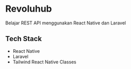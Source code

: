 # Revoluhub
Belajar REST API menggunakan React Native dan Laravel
## Tech Stack
- React Native
- Laravel
- Tailwind React Native Classes
